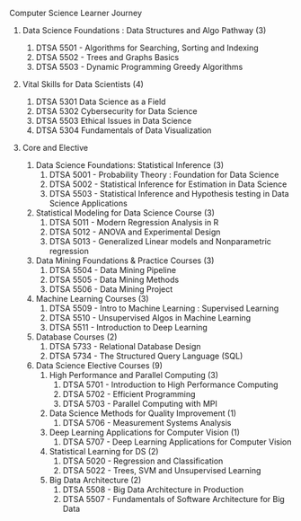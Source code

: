 Computer Science Learner Journey 

1. Data Science Foundations : Data Structures and Algo Pathway (3)
	1. DTSA 5501 - Algorithms for Searching, Sorting and Indexing 
	2. DTSA 5502 - Trees and Graphs Basics 
	3. DTSA 5503 - Dynamic Programming Greedy Algorithms  

2. Vital Skills for Data Scientists (4)
	1. DTSA 5301 Data Science as a Field 
	2. DTSA 5302 Cybersecurity for Data Science 
	3. DTSA 5503 Ethical Issues in Data Science 
	4. DTSA 5304 Fundamentals of Data Visualization 

3. Core and Elective 
	1. Data Science Foundations: Statistical Inference (3)
		1. DTSA 5001 - Probability Theory : Foundation for Data Science 
		2. DTSA 5002 - Statistical Inference for Estimation in Data Science 
		3. DTSA 5503 - Statistical Inference and Hypothesis testing in Data Science Applications 
	2. Statistical Modeling for Data Science Course (3)
		1. DTSA 5011 - Modern Regression Analysis in R 
		2. DTSA 5012 - ANOVA and Experimental Design 
		3. DTSA 5013 - Generalized Linear models and Nonparametric regression 
	3. Data Mining Foundations & Practice Courses (3)
		1. DTSA 5504 - Data Mining Pipeline 
		2. DTSA 5505 - Data Mining Methods 
		3. DTSA 5506 - Data Mining Project
	4. Machine Learning Courses (3)
		1. DTSA 5509 - Intro to Machine Learning : Supervised Learning 
		2. DTSA 5510 - Unsupervised Algos in Machine Learning 
		3. DTSA 5511 - Introduction to Deep Learning 
	5. Database Courses (2)
		1. DTSA 5733 - Relational Database Design 
		2. DTSA 5734 - The Structured Query Language (SQL)
	6. Data Science Elective Courses (9)
		1. High Performance and Parallel Computing (3)
			1. DTSA 5701 - Introduction to High Performance Computing 
			2. DTSA 5702 - Efficient Programming 
			3. DTSA 5703 - Parallel Computing with MPI 
		2. Data Science Methods for Quality Improvement (1)
			1. DTSA 5706 - Measurement Systems Analysis
		3. Deep Learning Applications for Computer Vision (1)
			1. DTSA 5707 - Deep Learning Applications for Computer Vision 
		4. Statistical Learning for DS (2)
			1. DTSA 5020 - Regression and Classification 
			2. DTSA 5022 - Trees, SVM and  Unsupervised Learning 
		5. Big Data Architecture (2)
			1. DTSA 5508 - Big Data Architecture in Production 
			2. DTSA 5507 - Fundamentals of Software Architecture for Big Data 
			
			